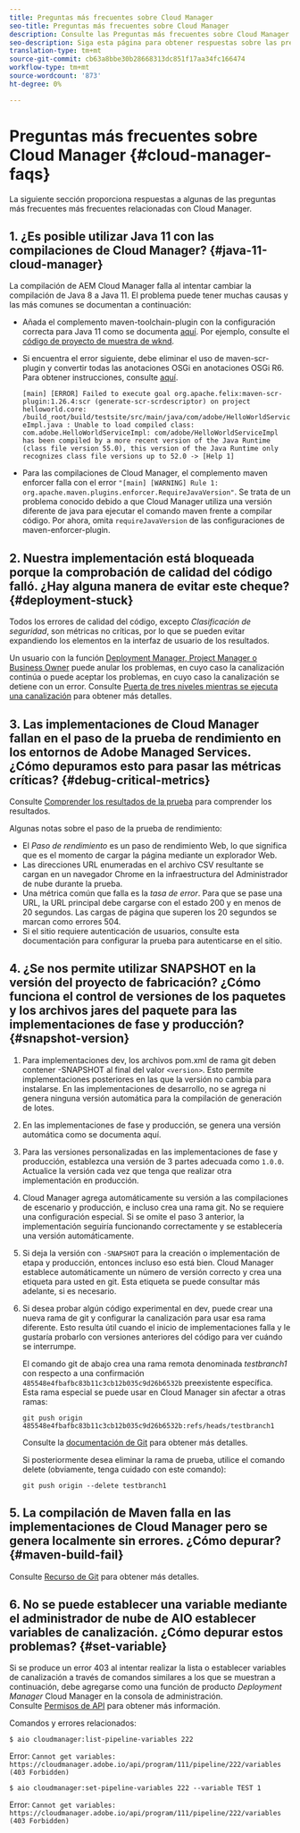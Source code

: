 ```yaml
---
title: Preguntas más frecuentes sobre Cloud Manager
seo-title: Preguntas más frecuentes sobre Cloud Manager
description: Consulte las Preguntas más frecuentes sobre Cloud Manager para obtener algunas sugerencias sobre la resolución de problemas
seo-description: Siga esta página para obtener respuestas sobre las preguntas más frecuentes sobre Cloud Manager
translation-type: tm+mt
source-git-commit: cb63a8bbe30b28668313dc851f17aa34fc166474
workflow-type: tm+mt
source-wordcount: '873'
ht-degree: 0%

---
```



# Preguntas más frecuentes sobre Cloud Manager {#cloud-manager-faqs}

La siguiente sección proporciona respuestas a algunas de las preguntas más frecuentes más frecuentes relacionadas con Cloud Manager.

## 1. ¿Es posible utilizar Java 11 con las compilaciones de Cloud Manager? {#java-11-cloud-manager}

La compilación de AEM Cloud Manager falla al intentar cambiar la compilación de Java 8 a Java 11. El problema puede tener muchas causas y las más comunes se documentan a continuación:

* Añada el complemento maven-toolchain-plugin con la configuración correcta para Java 11 como se documenta [aquí](https://experienceleague.adobe.com/docs/experience-manager-cloud-manager/using/getting-started/create-application-project/using-the-wizard.html?lang=en#getting-started).  Por ejemplo, consulte el [código de proyecto de muestra de wknd](https://github.com/adobe/aem-guides-wknd/commit/6cb5238cb6b932735dcf91b21b0d835ae3a7fe75).

* Si encuentra el error siguiente, debe eliminar el uso de maven-scr-plugin y convertir todas las anotaciones OSGi en anotaciones OSGi R6. Para obtener instrucciones, consulte [aquí](https://cqdump.wordpress.com/2019/01/03/from-scr-annotations-to-osgi-annotations/).

   `[main] [ERROR] Failed to execute goal org.apache.felix:maven-scr-plugin:1.26.4:scr (generate-scr-scrdescriptor) on project helloworld.core: /build_root/build/testsite/src/main/java/com/adobe/HelloWorldServiceImpl.java : Unable to load compiled class: com.adobe.HelloWorldServiceImpl: com/adobe/HelloWorldServiceImpl has been compiled by a more recent version of the Java Runtime (class file version 55.0), this version of the Java Runtime only recognizes class file versions up to 52.0 -> [Help 1]`

* Para las compilaciones de Cloud Manager, el complemento maven enforcer falla con el error `"[main] [WARNING] Rule 1: org.apache.maven.plugins.enforcer.RequireJavaVersion"`. Se trata de un problema conocido debido a que Cloud Manager utiliza una versión diferente de java para ejecutar el comando maven frente a compilar código. Por ahora, omita `requireJavaVersion` de las configuraciones de maven-enforcer-plugin.

## 2. Nuestra implementación está bloqueada porque la comprobación de calidad del código falló. ¿Hay alguna manera de evitar este cheque? {#deployment-stuck}

Todos los errores de calidad del código, excepto *Clasificación de seguridad*, son métricas no críticas, por lo que se pueden evitar expandiendo los elementos en la interfaz de usuario de los resultados.

Un usuario con la función [Deployment Manager, Project Manager o Business Owner](https://experienceleague.adobe.com/docs/experience-manager-cloud-manager/using/requirements/setting-up-users-and-roles.html?lang=en#requirements) puede anular los problemas, en cuyo caso la canalización continúa o puede aceptar los problemas, en cuyo caso la canalización se detiene con un error.  Consulte [Puerta de tres niveles mientras se ejecuta una canalización](https://experienceleague.adobe.com/docs/experience-manager-cloud-manager/using/how-to-use/understand-your-test-results.html?lang=en#how-to-use) para obtener más detalles.

## 3. Las implementaciones de Cloud Manager fallan en el paso de la prueba de rendimiento en los entornos de Adobe Managed Services. ¿Cómo depuramos esto para pasar las métricas críticas? {#debug-critical-metrics}

Consulte [Comprender los resultados de la prueba](https://experienceleague.adobe.com/docs/experience-manager-cloud-manager/using/how-to-use/understand-your-test-results.html?lang=en#how-to-use) para comprender los resultados.

Algunas notas sobre el paso de la prueba de rendimiento:

* El *Paso de rendimiento* es un paso de rendimiento Web, lo que significa que es el momento de cargar la página mediante un explorador Web.
* Las direcciones URL enumeradas en el archivo CSV resultante se cargan en un navegador Chrome en la infraestructura del Administrador de nube durante la prueba.
* Una métrica común que falla es la *tasa de error*. Para que se pase una URL, la URL principal debe cargarse con el estado 200 y en menos de 20 segundos. Las cargas de página que superen los 20 segundos se marcan como errores 504.
* Si el sitio requiere autenticación de usuarios, consulte esta documentación para configurar la prueba para autenticarse en el sitio.

## 4. ¿Se nos permite utilizar SNAPSHOT en la versión del proyecto de fabricación? ¿Cómo funciona el control de versiones de los paquetes y los archivos jares del paquete para las implementaciones de fase y producción? {#snapshot-version}

1. Para implementaciones dev, los archivos pom.xml de rama git deben contener -SNAPSHOT al final del valor `<version>`. Esto permite implementaciones posteriores en las que la versión no cambia para instalarse. En las implementaciones de desarrollo, no se agrega ni genera ninguna versión automática para la compilación de generación de lotes.

1. En las implementaciones de fase y producción, se genera una versión automática como se documenta aquí.

1. Para las versiones personalizadas en las implementaciones de fase y producción, establezca una versión de 3 partes adecuada como `1.0.0`. Actualice la versión cada vez que tenga que realizar otra implementación en producción.

1. Cloud Manager agrega automáticamente su versión a las compilaciones de escenario y producción, e incluso crea una rama git. No se requiere una configuración especial. Si se omite el paso 3 anterior, la implementación seguiría funcionando correctamente y se establecería una versión automáticamente.

1. Si deja la versión con `-SNAPSHOT` para la creación o implementación de etapa y producción, entonces incluso eso está bien. Cloud Manager establece automáticamente un número de versión correcto y crea una etiqueta para usted en git. Esta etiqueta se puede consultar más adelante, si es necesario.

1. Si desea probar algún código experimental en dev, puede crear una nueva rama de git y configurar la canalización para usar esa rama diferente.  Esto resulta útil cuando el inicio de implementaciones falla y le gustaría probarlo con versiones anteriores del código para ver cuándo se interrumpe.

   El comando git de abajo crea una rama remota denominada *testbranch1* con respecto a una confirmación `485548e4fbafbc83b11c3cb12b035c9d26b6532b` preexistente específica.  Esta rama especial se puede usar en Cloud Manager sin afectar a otras ramas:

   `git push origin 485548e4fbafbc83b11c3cb12b035c9d26b6532b:refs/heads/testbranch1`

   Consulte la [documentación de Git](https://git-scm.com/book/en/v2/Git-Internals-Git-References) para obtener más detalles.

   Si posteriormente desea eliminar la rama de prueba, utilice el comando delete (obviamente, tenga cuidado con este comando):

   `git push origin --delete testbranch1`

## 5. La compilación de Maven falla en las implementaciones de Cloud Manager pero se genera localmente sin errores. ¿Cómo depurar? {#maven-build-fail}

Consulte [Recurso de Git](https://github.com/cqsupport/cloud-manager/blob/main/cm-build-step-fails.md) para obtener más detalles.

## 6. No se puede establecer una variable mediante el administrador de nube de AIO establecer variables de canalización. ¿Cómo depurar estos problemas? {#set-variable}

Si se produce un error 403 al intentar realizar la lista o establecer variables de canalización a través de comandos similares a los que se muestran a continuación, debe agregarse como una función de producto *Deployment Manager* Cloud Manager en la consola de administración.\
Consulte [Permisos de API](https://www.adobe.io/apis/experiencecloud/cloud-manager/docs.html#!AdobeDocs/cloudmanager-api-docs/master/permissions.md) para obtener más información.

Comandos y errores relacionados:

`$ aio cloudmanager:list-pipeline-variables 222`

Error: `Cannot get variables: https://cloudmanager.adobe.io/api/program/111/pipeline/222/variables (403 Forbidden)`

`$ aio cloudmanager:set-pipeline-variables 222 --variable TEST 1`

Error: `Cannot get variables: https://cloudmanager.adobe.io/api/program/111/pipeline/222/variables (403 Forbidden)`
